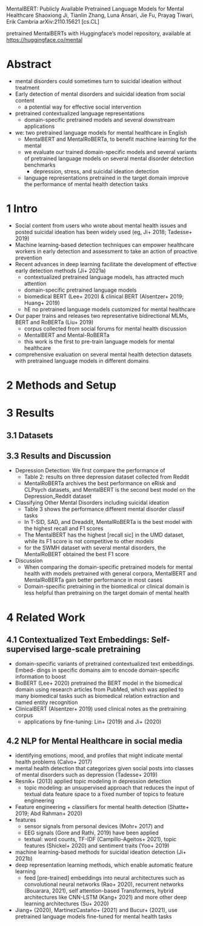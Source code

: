 MentalBERT: Publicly Available Pretrained Language Models for Mental Healthcare
Shaoxiong Ji, Tianlin Zhang, Luna Ansari, Jie Fu, Prayag Tiwari, Erik Cambria
arXiv:2110.15621 [cs.CL]

pretrained MentalBERTs with Huggingface’s model repository, available at
https://huggingface.co/mental

# Abstract

* mental disorders could sometimes turn to suicidal ideation without treatment
* Early detection of mental disorders and suicidal ideation from social content
  * a potential way for effective social intervention
* pretrained contextualized language representations
  * domain-specific pretrained models and several downstream applications
* we: two pretrained language models for mental healthcare in English
  * MentalBERT and MentalRoBERTa, to benefit machine learning for the mental
  * we evaluate our trained domain-specific models and several variants of
    pretrained language models on several mental disorder detection benchmarks
    * depression, stress, and suicidal ideation detection
  * language representations pretrained in the target domain improve the
    performance of mental health detection tasks

# 1 Intro

* Social content from users who wrote about mental health issues and posted
  suicidal ideation has been widely used (eg, Ji+ 2018; Tadesse+ 2019)
* Machine learning-based detection techniques can empower healthcare workers
  in early detection and assessment to take an action of proactive prevention
* Recent advances in deep learning facilitate the development of effective
  early detection methods (Ji+ 2021a)
  * contextualized pretrained language models, has attracted much attention
  * domain-specific pretrained language models
  * biomedical BERT (Lee+ 2020) & clinical BERT (Alsentzer+ 2019; Huang+ 2019)
  * hE no pretrained language models customized for mental healthcare
* Our paper trains and releases two representative bidirectional MLMs,
  BERT and RoBERTa (Liu+ 2019)
  * corpus collected from social forums for mental health discussion
  * MentalBERT and Mental-RoBERTa
  * this work is the first to pre-train language models for mental healthcare
* comprehensive evaluation on several mental health detection datasets with
  pretrained language models in different domains

# 2 Methods and Setup

# 3 Results

## 3.1 Datasets

## 3.3 Results and Discussion

* Depression Detection: We first compare the performance of
  * Table 2: results on three depression dataset collected from Reddit
  * MentalRoBERTa archives the best performance on eRisk and CLPsych datasets,
    and MentalBERT is the second best model on the Depression_Reddit dataset
* Classifying Other Mental Disorders including suicidal ideation
  * Table 3 shows the performance different mental disorder classif tasks
  * In T-SID, SAD, and Dreaddit, MentalRoBERTa is the best model with the
    highest recall and F1 scores
  * The MentalBERT has the highest [recall sic] in the UMD dataset, while its
    F1 score is not competitive to other models
  * for the SWMH dataset with several mental disorders, the MentalRoBERT
    obtained the best F1 score
* Discussion
  * When comparing the domain-specific pretrained models for mental health
    with models pretrained with general corpora,
    MentalBERT and MentalRoBERTa gain better performance in most cases
  * Domain-specific pretraining in the biomedical or clinical domain is
    less helpful than pretraining on the target domain of mental health

# 4 Related Work

## 4.1 Contextualized Text Embeddings: Self-supervised large-scale pretraining

* domain-specific variants of pretrained contextualized text embeddings. Embed-
  dings in specific domains aim to encode domain-specific information to boost
* BioBERT (Lee+ 2020) pretrained the BERT model in the biomedical domain using
  research articles from PubMed, which was applied to many biomedical tasks
  such as biomedical relation extraction and named entity recognition
* ClinicalBERT (Alsentzer+ 2019) used clinical notes as the pretraining corpus
  * applications by fine-tuning: Lin+ (2019) and Ji+ (2020)

## 4.2 NLP for Mental Healthcare in social media

* identifying emotions, mood, and profiles that might indicate mental health
  problems (Calvo+ 2017)
* mental health detection that categorizes given social posts into classes of
  mental disorders such as depression (Tadesse+ 2019)
* Resnik+ (2013) applied topic modeling in depression detection
  * topic modeling: an unsupervised approach that reduces the input of textual
    data feature space to a fixed number of topics to feature engineering
* Feature engineering + classifiers for mental health detection (Shatte+ 2019;
  Abd Rahman+ 2020)
* features
  * sensor signals from personal devices (Mohr+ 2017) and
  * EEG signals (Gore and Rathi, 2019) have been applied
  * textual: word counts, TF-IDF (Campillo-Ageitos+ 2021), topic features
    (Shickel+ 2020) and sentiment traits (Yoo+ 2019)
* machine learning-based methods for suicidal ideation detection (Ji+ 2021b)
* deep representation learning methods, which enable automatic feature learning
  * feed [pre-trained] embeddings into neural architectures such as
    convolutional neural networks (Rao+ 2020),
    recurrent networks (Bouarara, 2021),
    self attention-based Transformers,
    hybrid architectures like CNN-LSTM (Kang+ 2021) and
    more other deep learning architectures (Su+ 2020)
* Jiang+ (2020), MartínezCastaño+ (2021) and Bucur+ (2021), use
  pretrained language models fine-tuned for mental health tasks
